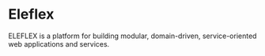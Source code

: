Eleflex
=======

ELEFLEX is a platform for building modular, domain-driven, service-oriented web applications and services.
